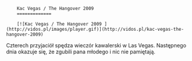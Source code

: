 
        Kac Vegas / The Hangover 2009 
        =============
        
        [![Kac Vegas / The Hangover 2009 ](http://vidos.pl/images/player.gif)](http://vidos.pl/kac-vegas-the-hangover-2009)
        
        
 Czterech przyjaciół spędza wieczór kawalerski w Las Vegas. Następnego dnia okazuje się, że zgubili pana młodego i nic nie pamiętają.
    
